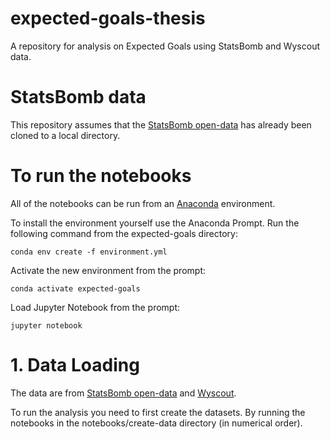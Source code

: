 # expected-goals-thesis
A repository for analysis on Expected Goals using StatsBomb and Wyscout data.

# StatsBomb data
This repository assumes that the [StatsBomb open-data](https://github.com/statsbomb/open-data) has already been cloned to a local directory.

# To run the notebooks
All of the notebooks can be run from an [Anaconda](https://www.anaconda.com/products/individual) environment.

To install the environment yourself use the Anaconda Prompt. Run the following command from the expected-goals directory:

```
conda env create -f environment.yml
```

Activate the new environment from the prompt:

```
conda activate expected-goals
```

Load Jupyter Notebook from the prompt:

```
jupyter notebook
```

# 1. Data Loading
The data are from [StatsBomb open-data](https://github.com/statsbomb/open-data) and [Wyscout](https://figshare.com/collections/Soccer_match_event_dataset/4415000/2).

To run the analysis you need to first create the datasets. By running the notebooks in the notebooks/create-data directory (in numerical order).
